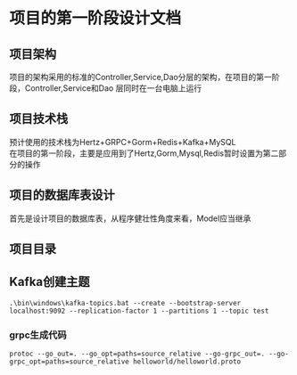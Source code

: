 # 项目的第一阶段设计文档
## 项目架构
项目的架构采用的标准的Controller,Service,Dao分层的架构，在项目的第一阶段，Controller,Service和Dao
层同时在一台电脑上运行


## 项目技术栈
预计使用的技术栈为Hertz+GRPC+Gorm+Redis+Kafka+MySQL\
在项目的第一阶段，主要是应用到了Hertz,Gorm,Mysql,Redis暂时设置为第二部分的操作

## 项目的数据库表设计

首先是设计项目的数据库表，从程序健壮性角度来看，Model应当继承


## 项目目录
## Kafka创建主题
```shell
.\bin\windows\kafka-topics.bat --create --bootstrap-server localhost:9092 --replication-factor 1 --partitions 1 --topic test
```

### grpc生成代码
```shell
protoc --go_out=. --go_opt=paths=source_relative --go-grpc_out=. --go-grpc_opt=paths=source_relative helloworld/helloworld.proto
```